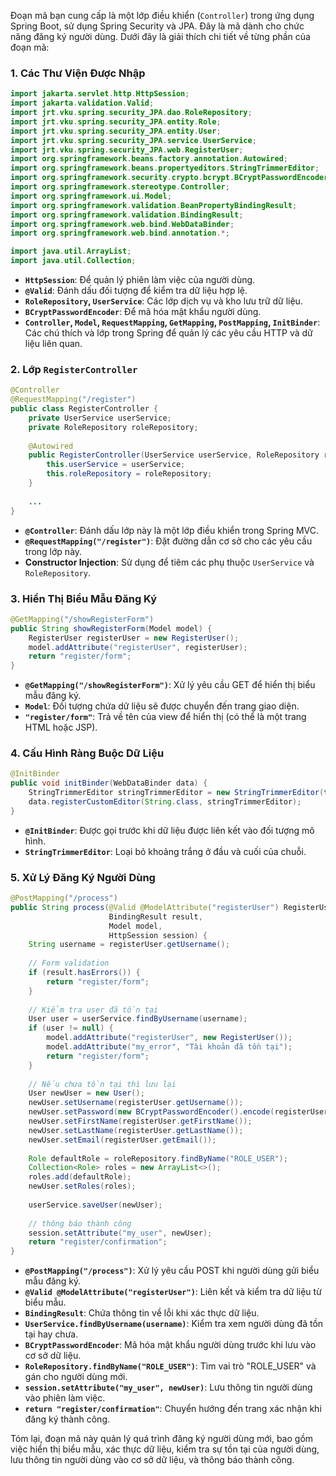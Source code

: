 Đoạn mã bạn cung cấp là một lớp điều khiển (`Controller`) trong ứng dụng Spring Boot, sử dụng Spring Security và JPA. Đây là mã dành cho chức năng đăng ký người dùng. Dưới đây là giải thích chi tiết về từng phần của đoạn mã:

### 1. Các Thư Viện Được Nhập

```java
import jakarta.servlet.http.HttpSession;
import jakarta.validation.Valid;
import jrt.vku.spring.security_JPA.dao.RoleRepository;
import jrt.vku.spring.security_JPA.entity.Role;
import jrt.vku.spring.security_JPA.entity.User;
import jrt.vku.spring.security_JPA.service.UserService;
import jrt.vku.spring.security_JPA.web.RegisterUser;
import org.springframework.beans.factory.annotation.Autowired;
import org.springframework.beans.propertyeditors.StringTrimmerEditor;
import org.springframework.security.crypto.bcrypt.BCryptPasswordEncoder;
import org.springframework.stereotype.Controller;
import org.springframework.ui.Model;
import org.springframework.validation.BeanPropertyBindingResult;
import org.springframework.validation.BindingResult;
import org.springframework.web.bind.WebDataBinder;
import org.springframework.web.bind.annotation.*;

import java.util.ArrayList;
import java.util.Collection;
```

- **`HttpSession`**: Để quản lý phiên làm việc của người dùng.
- **`@Valid`**: Đánh dấu đối tượng để kiểm tra dữ liệu hợp lệ.
- **`RoleRepository`, `UserService`**: Các lớp dịch vụ và kho lưu trữ dữ liệu.
- **`BCryptPasswordEncoder`**: Để mã hóa mật khẩu người dùng.
- **`Controller`, `Model`, `RequestMapping`, `GetMapping`, `PostMapping`, `InitBinder`**: Các chú thích và lớp trong Spring để quản lý các yêu cầu HTTP và dữ liệu liên quan.

### 2. Lớp `RegisterController`

```java
@Controller
@RequestMapping("/register")
public class RegisterController {
    private UserService userService;
    private RoleRepository roleRepository;
    
    @Autowired
    public RegisterController(UserService userService, RoleRepository roleRepository) {
        this.userService = userService;
        this.roleRepository = roleRepository;
    }
    
    ...
}
```

- **`@Controller`**: Đánh dấu lớp này là một lớp điều khiển trong Spring MVC.
- **`@RequestMapping("/register")`**: Đặt đường dẫn cơ sở cho các yêu cầu trong lớp này.
- **Constructor Injection**: Sử dụng để tiêm các phụ thuộc `UserService` và `RoleRepository`.

### 3. Hiển Thị Biểu Mẫu Đăng Ký

```java
@GetMapping("/showRegisterForm")
public String showRegisterForm(Model model) {
    RegisterUser registerUser = new RegisterUser();
    model.addAttribute("registerUser", registerUser);
    return "register/form";
}
```

- **`@GetMapping("/showRegisterForm")`**: Xử lý yêu cầu GET để hiển thị biểu mẫu đăng ký.
- **`Model`**: Đối tượng chứa dữ liệu sẽ được chuyển đến trang giao diện.
- **`"register/form"`**: Trả về tên của view để hiển thị (có thể là một trang HTML hoặc JSP).

### 4. Cấu Hình Ràng Buộc Dữ Liệu

```java
@InitBinder
public void initBinder(WebDataBinder data) {
    StringTrimmerEditor stringTrimmerEditor = new StringTrimmerEditor(true);
    data.registerCustomEditor(String.class, stringTrimmerEditor);
}
```

- **`@InitBinder`**: Được gọi trước khi dữ liệu được liên kết vào đối tượng mô hình.
- **`StringTrimmerEditor`**: Loại bỏ khoảng trắng ở đầu và cuối của chuỗi.

### 5. Xử Lý Đăng Ký Người Dùng

```java
@PostMapping("/process")
public String process(@Valid @ModelAttribute("registerUser") RegisterUser registerUser,
                      BindingResult result,
                      Model model,
                      HttpSession session) {
    String username = registerUser.getUsername();
    
    // Form validation
    if (result.hasErrors()) {
        return "register/form";
    }
    
    // Kiểm tra user đã tồn tại
    User user = userService.findByUsername(username);
    if (user != null) {
        model.addAttribute("registerUser", new RegisterUser());
        model.addAttribute("my_error", "Tài khoản đã tồn tại");
        return "register/form";
    }
    
    // Nếu chưa tồn tại thì lưu lại
    User newUser = new User();
    newUser.setUsername(registerUser.getUsername());
    newUser.setPassword(new BCryptPasswordEncoder().encode(registerUser.getPassword()));
    newUser.setFirstName(registerUser.getFirstName());
    newUser.setLastName(registerUser.getLastName());
    newUser.setEmail(registerUser.getEmail());
    
    Role defaultRole = roleRepository.findByName("ROLE_USER");
    Collection<Role> roles = new ArrayList<>();
    roles.add(defaultRole);
    newUser.setRoles(roles);
    
    userService.saveUser(newUser);
    
    // thông báo thành công
    session.setAttribute("my_user", newUser);
    return "register/confirmation";
}
```

- **`@PostMapping("/process")`**: Xử lý yêu cầu POST khi người dùng gửi biểu mẫu đăng ký.
- **`@Valid @ModelAttribute("registerUser")`**: Liên kết và kiểm tra dữ liệu từ biểu mẫu.
- **`BindingResult`**: Chứa thông tin về lỗi khi xác thực dữ liệu.
- **`UserService.findByUsername(username)`**: Kiểm tra xem người dùng đã tồn tại hay chưa.
- **`BCryptPasswordEncoder`**: Mã hóa mật khẩu người dùng trước khi lưu vào cơ sở dữ liệu.
- **`RoleRepository.findByName("ROLE_USER")`**: Tìm vai trò "ROLE_USER" và gán cho người dùng mới.
- **`session.setAttribute("my_user", newUser)`**: Lưu thông tin người dùng vào phiên làm việc.
- **`return "register/confirmation"`**: Chuyển hướng đến trang xác nhận khi đăng ký thành công.

Tóm lại, đoạn mã này quản lý quá trình đăng ký người dùng mới, bao gồm việc hiển thị biểu mẫu, xác thực dữ liệu, kiểm tra sự tồn tại của người dùng, lưu thông tin người dùng vào cơ sở dữ liệu, và thông báo thành công.